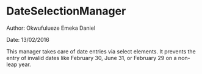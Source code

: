# DateSelectionManager

Author: Okwufulueze Emeka Daniel

Date: 13/02/2016

This manager takes care of date entries via select elements. It prevents the entry of invalid dates like February 30, June 31, or February 29 on a non-leap year.


